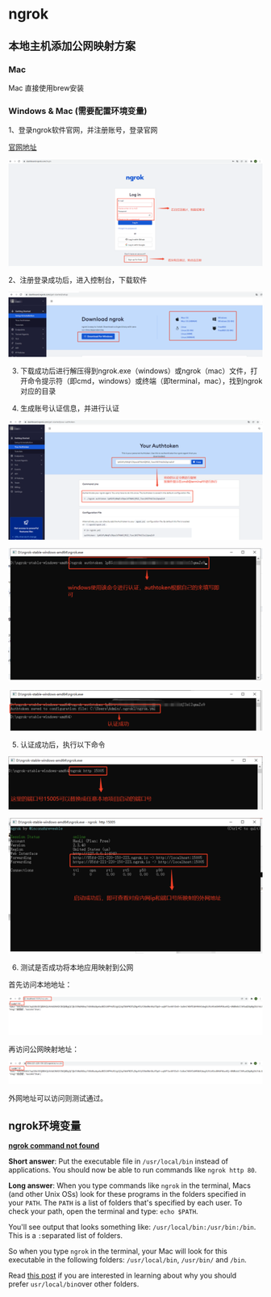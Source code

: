 # ngrok

## **本地主机添加公网映射方案**

### Mac

Mac 直接使用brew安装

### Windows & Mac (需要配置环境变量)

1、登录ngrok软件官网，并注册账号，登录官网

[官网地址](https://ngrok.com/)

![Untitled](ngrok%2090cffde6397442bea641448e91536711/Untitled.png)

2、注册登录成功后，进入控制台，下载软件

![Untitled](ngrok%2090cffde6397442bea641448e91536711/Untitled%201.png)

3. 下载成功后进行解压得到ngrok.exe（windows）或ngrok（mac）文件，打开命令提示符（即cmd，windows）或终端（即terminal，mac），找到ngrok对应的目录

4. 生成账号认证信息，并进行认证

![Untitled](ngrok%2090cffde6397442bea641448e91536711/Untitled%202.png)

![Untitled](ngrok%2090cffde6397442bea641448e91536711/Untitled%203.png)

![Untitled](ngrok%2090cffde6397442bea641448e91536711/Untitled%204.png)

5. 认证成功后，执行以下命令

![Untitled](ngrok%2090cffde6397442bea641448e91536711/Untitled%205.png)

![Untitled](ngrok%2090cffde6397442bea641448e91536711/Untitled%206.png)

6. 测试是否成功将本地应用映射到公网

首先访问本地地址：

![Untitled](ngrok%2090cffde6397442bea641448e91536711/Untitled%207.png)

再访问公网映射地址：

![Untitled](ngrok%2090cffde6397442bea641448e91536711/Untitled%208.png)

外网地址可以访问则测试通过。

## ngrok环境变量

**[ngrok command not found](https://stackoverflow.com/questions/30188582/ngrok-command-not-found)**

**Short answer**: Put the executable file in `/usr/local/bin` instead of applications. You should now be able to run commands like `ngrok http 80`.

**Long answer**: When you type commands like `ngrok` in the terminal, Macs (and other Unix OSs) look for these programs in the folders specified in your `PATH`. The `PATH` is a list of folders that's specified by each user. To check your path, open the terminal and type: `echo $PATH`.

You'll see output that looks something like: `/usr/local/bin:/usr/bin:/bin`. This is a `:`separated list of folders.

So when you type `ngrok` in the terminal, your Mac will look for this executable in the following folders: `/usr/local/bin`, `/usr/bin/` and `/bin`.

Read [this post](https://unix.stackexchange.com/questions/8656/usr-bin-vs-usr-local-bin-on-linux) if you are interested in learning about why you should prefer `usr/local/bin`over other folders.